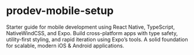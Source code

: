 # prodev-mobile-setup
Starter guide for mobile development using React Native, TypeScript, NativeWindCSS, and Expo. Build cross-platform apps with type safety, utility-first styling, and rapid iteration using Expo’s tools. A solid foundation for scalable, modern iOS &amp; Android applications.

